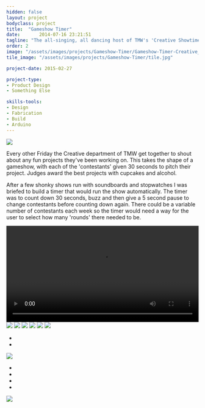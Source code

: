 ```yaml
---
hidden: false
layout: project
bodyclass: project
title:  "Gameshow Timer"
date:   	2014-07-16 23:21:51
tagline: "The all-singing, all dancing host of TMW's 'Creative Showtime'"
order: 2
image: "/assets/images/projects/Gameshow-Timer/Gameshow-Timer-Creative_Showtime-01.jpg"
tile_image: "/assets/images/projects/Gameshow-Timer/tile.jpg"

project-date: 2015-02-27

project-type:
- Product Design
- Something Else

skills-tools: 
- Design
- Fabrication
- Build
- Arduino
---
```


<!-- <video width="100%" preload="auto" loop="loop" autoplay muted> 
  <source src="/assets/videos/Pi-Booth-Usage.mp4" type="video/mp4" />
  Your browser does not support the video tag.
</video> -->

<img src="/assets/images/projects/Gameshow-Timer/Gameshow-Timer-Creative_Showtime.jpg" />

Every other Friday the Creative department of TMW get together to shout about any fun projects they've been working on. This takes the shape of a gameshow, with each of the 'contestants' given 30 seconds to pitch their project. Judges award the best projects with cupcakes and alcohol.

After a few shonky shows run with soundboards and stopwatches I was briefed to build a timer that would run the show automatically. The timer was to count down 30 seconds, buzz and then give a 5 second pause to change contestants before counting down again. There could be a variable number of contestants each week so the timer would need a way for the user to select how many 'rounds' there needed to be.

<video width="100%" preload="auto" autoplay controls> 
  <source src="/assets/videos/Gameshow_Timer.mp4" type="video/mp4" />
  Your browser does not support the video tag.
</video>

<img src="/assets/images/projects/Gameshow-Timer/Gameshow-Timer-Brief.jpg" />

<img src="/assets/images/projects/Gameshow-Timer/Gameshow-Timer-Shift_Register_Test_Arduino.jpg" />

<img src="/assets/images/projects/Gameshow-Timer/Gameshow-Timer-Shift_Register-Proto_Board_Soldering-Arduino.jpg" />

<img src="/assets/images/projects/Gameshow-Timer/Gameshow-Timer-3D_Printed_LED_Bulb.jpg" />

<img src="/assets/images/projects/Gameshow-Timer/Gameshow-Timer-CAD_Exploded_View.jpg" />

<img src="/assets/images/projects/Gameshow-Timer/Gameshow-Timer-3D_Printed_End_Cap_With_Speaker.jpg" />

<ul class="mosaic-two">
	<li><img src="/assets/images/projects/Gameshow-Timer/Gameshow-Timer-3D_Printing_End_Cap.gif" title="" alt=""/></li>
	<li><img src="/assets/images/projects/Gameshow-Timer/Gameshow-Timer-3D_Printed_End_Cap_With_Speaker_Assembly.gif" title="" alt=""/></li>
</ul>

<img src="/assets/images/projects/Gameshow-Timer/Gameshow-Timer-Build_Chaos.jpg" />

<ul class="mosaic">
	<li><img src="/assets/images/projects/Gameshow-Timer/Gameshow-Timer-3D_Printed_End_Cap_With_Speaker_Assembly.gif" title="" alt=""/></li>
	<li><img src="/assets/images/projects/Gameshow-Timer/Gameshow-Timer-3D_Printing_LED_Bezel_Clip.gif" title="" alt=""/></li>
	<li><img src="/assets/images/projects/Gameshow-Timer/Gameshow-Timer-3D_Printed_LED_Bezel_Assembly.gif" title="" alt=""/></li>
	<li><img src="/assets/images/projects/Gameshow-Timer/Gameshow-Timer-Testing.gif" title="" alt=""/></li>
</ul>

<img src="/assets/images/projects/Gameshow-Timer/Gameshow-Timer-LED_Bezel_Design_Iterations.jpg" />